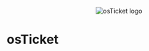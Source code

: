 <p align="center">
<img src="https://i.imgur.com/Clzj7Xs.png" alt="osTicket logo"/>
</p>

<h1>osTicket 
